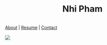 <p align="center">
  <h1 align="center"> Nhi Pham </h1> <br>
  <a href="#">About</a> |
  <a href="#">Resume</a> |
  <a href="#">Contact</a>
  <br><br>
  <img src="https://drive.google.com/drive/u/1/my-drive">
</p>
